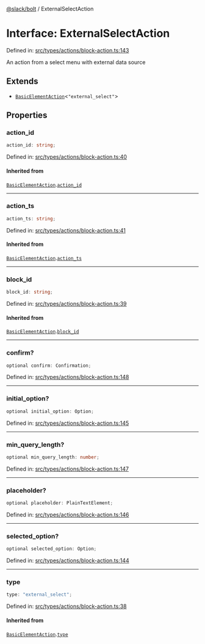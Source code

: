 [@slack/bolt](../index.md) / ExternalSelectAction

# Interface: ExternalSelectAction

Defined in: [src/types/actions/block-action.ts:143](https://github.com/slackapi/bolt-js/blob/main/src/types/actions/block-action.ts#L143)

An action from a select menu with external data source

## Extends

- [`BasicElementAction`](BasicElementAction.md)\<`"external_select"`\>

## Properties

### action\_id

```ts
action_id: string;
```

Defined in: [src/types/actions/block-action.ts:40](https://github.com/slackapi/bolt-js/blob/main/src/types/actions/block-action.ts#L40)

#### Inherited from

[`BasicElementAction`](BasicElementAction.md).[`action_id`](BasicElementAction.md#action_id)

***

### action\_ts

```ts
action_ts: string;
```

Defined in: [src/types/actions/block-action.ts:41](https://github.com/slackapi/bolt-js/blob/main/src/types/actions/block-action.ts#L41)

#### Inherited from

[`BasicElementAction`](BasicElementAction.md).[`action_ts`](BasicElementAction.md#action_ts)

***

### block\_id

```ts
block_id: string;
```

Defined in: [src/types/actions/block-action.ts:39](https://github.com/slackapi/bolt-js/blob/main/src/types/actions/block-action.ts#L39)

#### Inherited from

[`BasicElementAction`](BasicElementAction.md).[`block_id`](BasicElementAction.md#block_id)

***

### confirm?

```ts
optional confirm: Confirmation;
```

Defined in: [src/types/actions/block-action.ts:148](https://github.com/slackapi/bolt-js/blob/main/src/types/actions/block-action.ts#L148)

***

### initial\_option?

```ts
optional initial_option: Option;
```

Defined in: [src/types/actions/block-action.ts:145](https://github.com/slackapi/bolt-js/blob/main/src/types/actions/block-action.ts#L145)

***

### min\_query\_length?

```ts
optional min_query_length: number;
```

Defined in: [src/types/actions/block-action.ts:147](https://github.com/slackapi/bolt-js/blob/main/src/types/actions/block-action.ts#L147)

***

### placeholder?

```ts
optional placeholder: PlainTextElement;
```

Defined in: [src/types/actions/block-action.ts:146](https://github.com/slackapi/bolt-js/blob/main/src/types/actions/block-action.ts#L146)

***

### selected\_option?

```ts
optional selected_option: Option;
```

Defined in: [src/types/actions/block-action.ts:144](https://github.com/slackapi/bolt-js/blob/main/src/types/actions/block-action.ts#L144)

***

### type

```ts
type: "external_select";
```

Defined in: [src/types/actions/block-action.ts:38](https://github.com/slackapi/bolt-js/blob/main/src/types/actions/block-action.ts#L38)

#### Inherited from

[`BasicElementAction`](BasicElementAction.md).[`type`](BasicElementAction.md#type)
